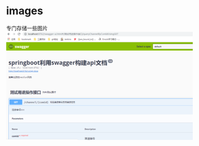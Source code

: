 # images
专门存储一些图片
![image text](https://github.com/zhufangmin1990/images/blob/master/swagger%E6%8E%A5%E5%8F%A3%E6%96%87%E6%A1%A3.png)
